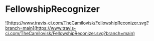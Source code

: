 # FellowshipRecognizer

![https://www.travis-ci.com/TheCamilovisk/FellowshipReconizer.svg?branch=main](https://www.travis-ci.com/TheCamilovisk/FellowshipReconizer.svg?branch=main)